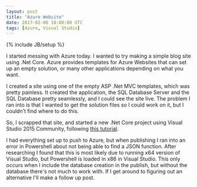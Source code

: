 ```yaml
---
layout: post
title: "Azure Website"
date: 2017-02-06 18:00:00 UTC
tags: [Azure, Visual Studio]
---
```

{% include JB/setup %}

I started messing with Azure today. I wanted to try making a simple blog site using .Net Core. Azure provides templates for Azure Websites that can set up an empty solution, or many other applications depending on what you want. 

I created a site using one of the empty ASP .Net MVC templates, which was pretty painless. It created the application, the SQL Database Server and the SQL Database pretty seamlessly, and I could see the site live. The problem I ran into is that I wanted to get the solution files so I could work on it, but I couldn't find where to do this.

So, I scrapped that site, and started a new .Net Core project using Visual Studio 2015 Community, following [this tutorial](https://docs.microsoft.com/en-us/aspnet/core/tutorials/publish-to-azure-webapp-using-vs). 

I had everything set up to push to Azure, but when publishing I ran into an error in Powershell about not being able to find a JSON function. After researching I found that this is most likely due to running x64 version of Visual Studio, but Powershell is loaded in x86 in Visual Studio. This only occurs when I include the database creation in the publish, but without the database there's not much to work with. If I get around to figuring out an alternative I'll make a follow up post.

